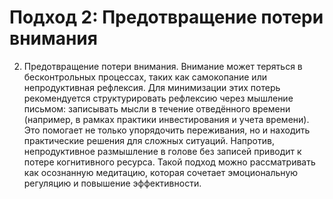 # Подход 2: Предотвращение потери внимания

2. Предотвращение потери внимания. Внимание может теряться в бесконтрольных процессах, таких как самокопание или непродуктивная рефлексия. Для минимизации этих потерь рекомендуется структурировать рефлексию через мышление письмом: записывать мысли в течение отведённого времени (например, в рамках практики инвестирования и учета времени). Это помогает не только упорядочить переживания, но и находить практические решения для сложных ситуаций. Напротив, непродуктивное размышление в голове без записей приводит к потере когнитивного ресурса. Такой подход можно рассматривать как осознанную медитацию, которая сочетает эмоциональную регуляцию и повышение эффективности.
